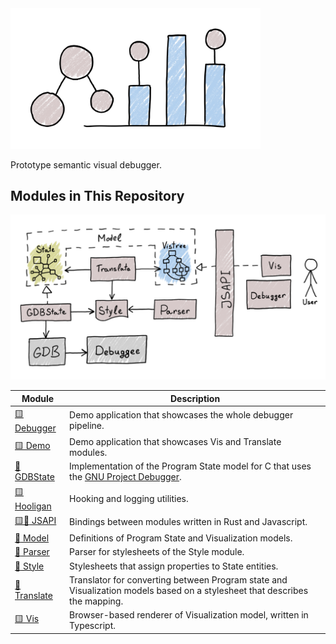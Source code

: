 <img src="./assets/logo.png" width="400" alt="Aili" />

Prototype semantic visual debugger.

## Modules in This Repository

![Overview of modules in the repository](./assets/overview.png)

| Module                          | Description                                                     |
|---------------------------------|-----------------------------------------------------------------|
| [:yellow_square: Debugger](./debugger) | Demo application that showcases the whole debugger pipeline. |
| [:yellow_square: Demo](./demo)  | Demo application that showcases Vis and Translate modules.      |
| [:crab: GDBState](./gdbstate)   | Implementation of the Program State model for C that uses the [GNU Project Debugger](https://www.sourceware.org/gdb). |
| [:yellow_square: Hooligan](./hooligan) | Hooking and logging utilities.                           |
| [:yellow_square::crab: JSAPI](./jsapi) | Bindings between modules written in Rust and Javascript. |
| [:crab: Model](./model)         | Definitions of Program State and Visualization models.          |
| [:crab: Parser](./parser)       | Parser for stylesheets of the Style module.                     |
| [:crab: Style](./style)         | Stylesheets that assign properties to State entities.           |
| [:crab: Translate](./translate) | Translator for converting between Program state and Visualization models based on a stylesheet that describes the mapping. |
| [:yellow_square: Vis](./vis)    | Browser-based renderer of Visualization model, written in Typescript. |
